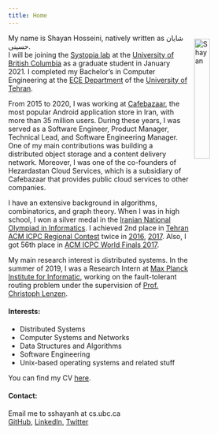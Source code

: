 ```yaml
---
title: Home 
---
```


<img style="display: inline-block; float:right; margin: 10px 0px 0px 10px;" height="25%" width="25%" src="/shayan2.jpg" alt="Shayan" />

My name is Shayan Hosseini, natively written as شایان حسینی.\
I will be joining the [Systopia lab](https://systopia.cs.ubc.ca/) at the [University of British Columbia](https://www.ubc.ca/) as a graduate student in January 2021. I completed my Bachelor’s in Computer Engineering at the [ECE Department](http://ece.ut.ac.ir/) of the [University of Tehran](http://ut.ac.ir/).

From 2015 to 2020, I was working at [Cafebazaar](http://cafebazaar.ir/), the most popular Android application store in Iran, with more than 35 million users. During these years, I was served as a Software Engineer, Product Manager, Technical Lead, and Software Engineering Manager. One of my main contributions was building a distributed object storage and a content delivery network. Moreover, I was one of the co-founders of Hezardastan Cloud Services, which is a subsidiary of Cafebazaar that provides public cloud services to other companies.

I have an extensive background in algorithms, combinatorics, and graph theory. When I was in high school, I won a silver medal in the [Iranian National Olympiad in Informatics](http://inoi.ir/). I achieved 2nd place in [Tehran ACM ICPC Regional Contest](https://icpc.ir/) twice in [2016](http://icpc.sharif.edu/acmicpc16/scoreboard/), [2017](http://icpc.sharif.edu/acmicpc17/scoreboard/). Also, I got 56th place in [ACM ICPC World Finals 2017](https://icpc.baylor.edu/community/results-2017).

My main research interest is distributed systems. In the summer of 2019, I was a Research Intern at [Max Planck Institute for Informatic](https://www.mpi-inf.mpg.de/), working on the fault-tolerant routing problem under the supervision of [Prof. Christoph Lenzen](https://people.mpi-inf.mpg.de/~clenzen/).

#### Interests:

*   Distributed Systems
*   Computer Systems and Networks
*   Data Structures and Algorithms
*   Software Engineering
*   Unix-based operating systems and related stuff

You can find my CV [here](/shayan-cv.pdf).

#### Contact:

Email me to sshayanh at cs.ubc.ca\
[GitHub](https://github.com/shayanh), [LinkedIn](https://www.linkedin.com/in/shayan-hosseini), [Twitter](https://twitter.com/seshayanh)
